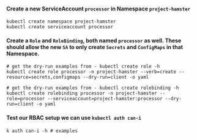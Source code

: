 #### Create a new ServiceAccount `processor` in Namespace `project-hamster`
```
kubectl create namespace project-hamster
kubectl create serviceaccount processor
```

#### Create a `Role` and `RoleBinding`, both named `processor` as well. These should allow the new `SA` to only create `Secrets` and `ConfigMaps` in that Namespace.
```
# get the dry-run examples from - kubectl create role -h
kubectl create role processor -n project-hamster --verb=create --resource=secrets,configmaps --dry-run=client -o yaml

# get the dry-run examples from - kubectl create rolebinding -h
kubectl create rolebinding processor -n project-hamster --role=processor --serviceaccount=project-hamster:processor --dry-run=client -o yaml
```

#### Test our RBAC setup we can use `kubectl auth can-i`
```
k auth can-i -h # examples

```
